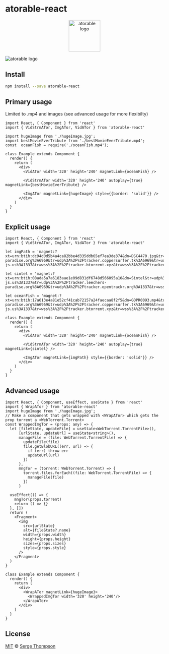 # atorable-react

<p align="center">
  <img src="https://github.com/sergethompson/atorable-react/blob/main/atorable.png" height="100" width="100" title="atorable logo">
</p>

![atorable logo](https://github.com/sergethompson/atorable-react/blob/main/atorable.png?raw=true)

<!-- [![NPM](https://img.shields.io/npm/v/atorable-react.svg)](https://www.npmjs.com/package/atorable-react) [![JavaScript Style Guide](https://img.shields.io/badge/code_style-standard-brightgreen.svg)](https://standardjs.com) -->

## Install

```bash
npm install --save atorable-react
```
## Primary usage 
Limited to .mp4 and images (see advanced usage for more flexibilty)

```tsx
import React, { Component } from 'react'
import { VidStrmATor, ImgATor, VidATor } from 'atorable-react'

import hugeImage from './hugeImage.jpg';
import bestMovieEverTribute from './bestMovieEverTribute.mp4';
const  oceanFish = require('./oceanFish.mp4');

class Example extends Component {
  render() {
    return (
      <div>
        <VidATor width='320' height='240' magnetLink={oceanFish} />

        <VidStrmATor width='320' height='240' autoplay={true} magnetLink={bestMovieEverTribute} />

        <ImgATor magnetLink={hugeImage} style={{border: 'solid'}} />
      </div>
    )
  }
}
```

## Explicit usage

```tsx
import React, { Component } from 'react'
import { VidStrmATor, ImgATor, VidATor } from 'atorable-react'

let imgPath = 'magnet:?xt=urn:btih:dc94d0d5b4a4ca82bbe4d335ddb65ef7ea3de374&dn=DSC4470.jpg&tr=udp%3A%2F%2Ftracker.leechers-paradise.org%3A6969&tr=udp%3A%2F%2Ftracker.coppersurfer.tk%3A6969&tr=udp%3A%2F%2Ftracker.opentrackr.org%3A1337&tr=udp%3A%2F%2Fexplodie.org%3A6969&tr=udp%3A%2F%2Ftracker.empire-js.us%3A1337&tr=wss%3A%2F%2Ftracker.btorrent.xyz&tr=wss%3A%2F%2Ftracker.openwebtorrent.com&ws=http%3A%2F%2Flocalhost%3A8080%2Fassets%2Fimg%2FDSC4470.jpg&xs=http%3A%2F%2Flocalhost%3A8080%2Fassets%2Fimg%2FDSC4470.torrent'

let sintel = 'magnet:?xt=urn:btih:08ada5a7a6183aae1e09d831df6748d566095a10&dn=Sintel&tr=udp%3A%2F%2Fexplodie.org%3A6969&tr=udp%3A%2F%2Ftracker.coppersurfer.tk%3A6969&tr=udp%3A%2F%2Ftracker.empire-js.us%3A1337&tr=udp%3A%2F%2Ftracker.leechers-paradise.org%3A6969&tr=udp%3A%2F%2Ftracker.opentrackr.org%3A1337&tr=wss%3A%2F%2Ftracker.btorrent.xyz&tr=wss%3A%2F%2Ftracker.fastcast.nz&tr=wss%3A%2F%2Ftracker.openwebtorrent.com&ws=https%3A%2F%2Fwebtorrent.io%2Ftorrents%2F&xs=https%3A%2F%2Fwebtorrent.io%2Ftorrents%2Fsintel.torrent'

let oceanFish = 'magnet:?xt=urn:btih:17a613e4a81e52cf41cab72157a24faecaa8f2f5&dn=GOPR0093.mp4&tr=udp%3A%2F%2Ftracker.leechers-paradise.org%3A6969&tr=udp%3A%2F%2Ftracker.coppersurfer.tk%3A6969&tr=udp%3A%2F%2Ftracker.opentrackr.org%3A1337&tr=udp%3A%2F%2Fexplodie.org%3A6969&tr=udp%3A%2F%2Ftracker.empire-js.us%3A1337&tr=wss%3A%2F%2Ftracker.btorrent.xyz&tr=wss%3A%2F%2Ftracker.openwebtorrent.com&ws=http%3A%2F%2Flocalhost%3A8080%2Fassets%2Fimg%2FGOPR0093.mp4&xs=http%3A%2F%2Flocalhost%3A8080%2Fassets%2Fimg%2FGOPR0093.torrent'

class Example extends Component {
  render() {
    return (
      <div>
        <VidATor width='320' height='240' magnetLink={oceanFish} />

        <VidStrmATor width='320' height='240' autoplay={true} magnetLink={sintel} />

        <ImgATor magnetLink={imgPath} style={{border: 'solid'}} />
      </div>
    )
  }
}
```

## Advanced usage

```tsx
import React, { Component, useEffect, useState } from 'react'
import { WrapATor } from 'atorable-react'
import hugeImage from './hugeImage.jpg';
// Make a component that gets wrapped with <WrapATor> which gets the prop torrent a <WebTorrent.Torrent>
const WrappedImgTor = (props: any) => {
  let [fileState, updateFile] = useState<WebTorrent.TorrentFile>(),
      [urlState, updateUrl] = useState<string>(),
      manageFile = (file: WebTorrent.TorrentFile) => {
        updateFile(file)
        file.getBlobURL((err, url) => {
          if (err) throw err
          updateUrl(url)
        })
      },
      mngTor = (torrent: WebTorrent.Torrent) => {
        torrent.files.forEach((file: WebTorrent.TorrentFile) => {
          manageFile(file)
        })
      }

  useEffect(() => {
    mngTor(props.torrent)
    return () => {}
  }, [])
  return (
    <Fragment>
      <img
        src={urlState}
        alt={fileState?.name}
        width={props.width}
        height={props.height}
        sizes={props.sizes}
        style={props.style}
      />
    </Fragment>
  )
}

class Example extends Component {
  render() {
    return (
      <div>
        <WrapATor magnetLink={hugeImage}>
          <WrappedImgTor width='320' height='240'/>
        </WrapATor>
      </div>
    )
  }
}
```

## License
[MIT](./LICENSE) © [Serge Thompson](https://github.com/sergethompson)
